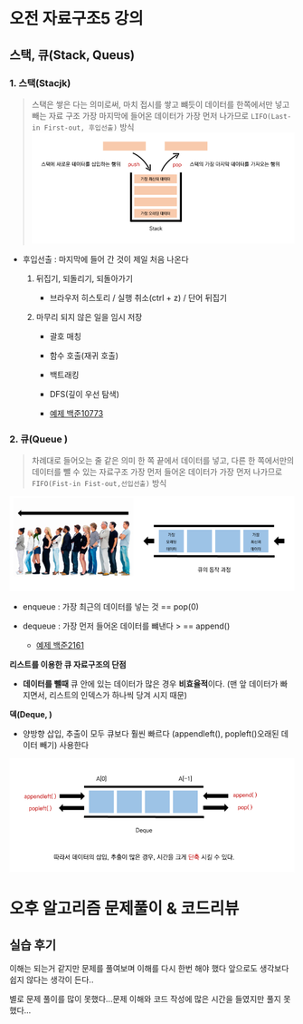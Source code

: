 # 오전 자료구조5 강의

## 스택, 큐(Stack, Queus)

### 1. 스택(Stacjk)

> 스택은 쌓은 다는 의미로써, 마치 접시를 쌓고 뺴듯이 데이터를 한쪽에서만 넣고 빼는 자료 구조
> 가장 마지막에 들어온 데이터가 가장 먼저 나가므로 `LIFO(Last-in First-out, 후입선출)` 방식
> ![image-20230102150525693](assets/image-20230102150525693.png)

- 후입선출 : 마지막에 들어 간 것이 제일 처음 나온다

  1. 뒤집기, 되돌리기, 되돌아가기
     - 브라우저 히스토리 / 실행 취소(ctrl + z) / 단어 뒤집기
  2. 마무리 되지 않은 일을 임시 저장

     - 괄호 매칭

     - 함수 호출(재귀 호출)

     - 백트래킹

     - DFS(깊이 우선 탐색)

     - [예제 백준10773](https://www.acmicpc.net/problem/10773)

### 2. 큐(Queue )

> 차례대로 들어오는 줄 같은 의미
> 한 쪽 끝에서 데이터를 넣고, 다른 한 쪽에서만의 데이터를 뺄 수 있는 자료구조
> 가장 먼저 들어온 데이터가 가장 먼저 나가므로`FIFO(Fist-in Fist-out,선입선출)` 방식

![image-20230102150818515](assets/image-20230102150818515.png)

- enqueue : 가장 최근의 데이터를 넣는 것 == pop(0)

- dequeue : 가장 먼저 들어온 데이터를 뺴낸다 > == append()
  - [예제 백준2161](https://www.acmicpc.net/problem/2161)

**리스트를 이용한 큐 자료구조의 단점**

- **데이터를 뺄때** 큐 안에 있는 데이터가 많은 경우 **비효율적**이다.
  (맨 앞 데이터가 빠지면서, 리스트의 인덱스가 하나씩 당겨 시지 때문)

**덱(Deque, )**

- 양방향 삽입, 추출이 모두 큐보다 훨씬 빠르다
  (appendleft(), popleft()오래된 데이터 빼기) 사용한다

![image-20230102151121563](assets/image-20230102151121563.png)

# 오후 알고리즘 문제풀이 & 코드리뷰

## 실습 후기

이해는 되는거 같지만 문제를 풀여보며 이해를 다시 한번 해야 했다 앞으로도 생각보다 쉽지 않다는 생각이 든다..

별로 문제 풀이를 많이 못했다...문제 이해와 코드 작성에 많은 시간을 들였지만 풀지 못했다...
